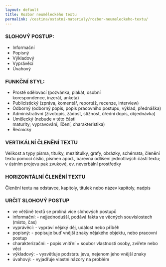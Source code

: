 ```yaml
---
layout: default
title: Rozbor neuměleckého textu
permalink: /cestina/ostatni-materialy/rozbor-neumeleckeho-textu/
---
```


### SLOHOVÝ POSTUP:
- Informační
- Popisný
- Výkladový
- Vyprávěcí
- Úvahový

### FUNKČNÍ STYL:
- Prostě sdělovací (pozvánka, plakát, osobní korespondence, inzerát, anketa)
- Publicistický (zpráva, komentář, reportáž, recenze, interview)
- Odborný (odborný popis, popis pracovního postupu, výklad, přednáška)
- Administrativní (životopis, žádost, stížnost, úřední dopis, objednávka)
- Umělecký (nebude v této části maturity; vypravování, líčení, charakteristika)
- Řečnický

### VERTIKÁLNÍ ČLENĚNÍ TEXTU

Velikost a typy písma, titulky, mezititulky, grafy, obrázky, schémata, členění textu pomocí číslic, písmen apod., barevná odlišení jednotlivých částí textu; v ústním projevu pak zvukové, ev. neverbální prostředky

### HORIZONTÁLNÍ ČLENĚNÍ TEXTU

Členění textu na odstavce, kapitoly, titulek nebo název kapitoly, nadpis

### URČIT SLOHOVÝ POSTUP

- ve většině textů se prolíná více slohových postupů
- informační: - nejjednodušší, podává fakta ve věcných souvislostech (místo, čas)
- vyprávěcí: - vypráví nějaký děj, událost nebo příběh
- popisný: - popisuje buď vnější znaky nějakého objektu, nebo pracovní postup 
- charakterizační: - popis vnitřní = soubor vlastností osoby, zvířete nebo věci
- výkladový: - vysvětluje podstatu jevu, nejenom jeho vnější znaky
- úvahový: - vyjadřuje vlastní názory na problém
